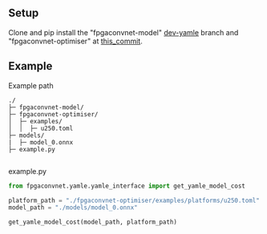 

## Setup
Clone and pip install the "fpgaconvnet-model" [dev-yamle](https://github.com/AlexMontgomerie/fpgaconvnet-model/tree/dev-yamle) branch and "fpgaconvnet-optimiser" at [this_commit](https://github.com/AlexMontgomerie/fpgaconvnet-optimiser/tree/65c6687b4ba6672235e32c7e2d7a148381732237).


## Example
Example path
```
./
├─ fpgaconvnet-model/
├─ fpgaconvnet-optimiser/
│  ├─ examples/
│  │  ├─ u250.toml
├─ models/
|  ├─ model_0.onnx
├─ example.py


```
example.py

```python
from fpgaconvnet.yamle.yamle_interface import get_yamle_model_cost

platform_path = "./fpgaconvnet-optimiser/examples/platforms/u250.toml"                                      
model_path = "./models/model_0.onnx"

get_yamle_model_cost(model_path, platform_path)

```